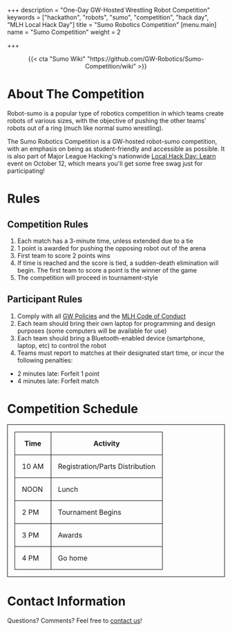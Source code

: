 +++
description = "One-Day GW-Hosted Wrestling Robot Competition"
keywords = ["hackathon", "robots", "sumo", "competition", "hack day", "MLH Local Hack Day"]
title = "Sumo Robotics Competition"
[menu.main]
name = "Sumo Competition"
weight = 2

+++
<style>
table {
border-collapse: collapse;
margin: auto;
}

table, th, td {
border: 1px solid black;
padding: 1em;
}
</style>

<!-- <center>
{{< cta "Register Now!" "https://docs.google.com/forms/d/e/1FAIpQLSeQh96x2m-R1FVDFgz8oJVmNpNFZvsNM-uWvrKvwpTQDIVgaQ/viewform?usp=sf_link" >}}
</center> -->

<center>
{{< cta "Sumo Wiki" "https://github.com/GW-Robotics/Sumo-Competition/wiki" >}}
</center>

# About The Competition

Robot-sumo is a popular type of robotics competition in which teams create robots of various sizes, with the objective of pushing the other teams' robots out of a ring (much like normal sumo wrestling).

The Sumo Robotics Competition is a GW-hosted robot-sumo competition, with an emphasis on being as student-friendly and accessible as possible. It is also part of Major League Hacking's nationwide [Local Hack Day: Learn](https://localhackday.mlh.io/learn) event on October 12, which means you'll get some free swag just for participating!

# Rules

## Competition Rules

1. Each match has a 3-minute time, unless extended due to a tie
2. 1 point is awarded for pushing the opposing robot out of the arena
3. First team to score 2 points wins
4. If time is reached and the score is tied, a sudden-death elimination will begin. The first team to score a point is the winner of the game
5. The competition will proceed in tournament-style

## Participant Rules

1. Comply with all [GW Policies](https://compliance.gwu.edu/code-conduct-policies) and the [MLH Code of Conduct](https://static.mlh.io/docs/mlh-code-of-conduct.pdf)
2. Each team should bring their own laptop for programming and design purposes (some computers will be available for use)
3. Each team should bring a Bluetooth-enabled device (smartphone, laptop, etc) to control the robot
4. Teams must report to matches at their designated start time, or incur the following penalties:

* 2 minutes late: Forfeit 1 point
* 4 minutes late: Forfeit match

# Competition Schedule

| Time | Activity |
| --- | --- |
| 10 AM | Registration/Parts Distribution |
| NOON | Lunch |
| 2 PM | Tournament Begins |
| 3 PM | Awards |
| 4 PM | Go home |

# Contact Information

Questions? Comments? Feel free to [contact us](mailto:robotics@gwu.edu)!
